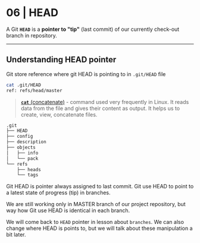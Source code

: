 # 06 | HEAD

A Git **`HEAD`** is a **pointer to "tip"** (last commit) of our currently check-out branch in repository.

---

## Understanding HEAD pointer

Git store reference where git HEAD is pointing to in `.git/HEAD` file

```bash
cat .git/HEAD
ref: refs/head/master
```

> [**`cat`** (concatenate)](https://www.geeksforgeeks.org/cat-command-in-linux-with-examples/) - command used very frequently in Linux. It reads data from the file and gives their content as output. It helps us to create, view, concatenate files.

```bash
.git
├── HEAD
├── config
├── description
├── objects
│   ├── info
│   └── pack
└── refs
    ├── heads
    └── tags
```

Git HEAD is pointer always assigned to last commit. Git use HEAD to point to a latest state of progress (tip) in branches.

We are still working only in MASTER branch of our project repository, but way how Git use HEAD is identical in each branch.

We will come back to `HEAD` pointer in lesson about `branches`. We can also change where HEAD is points to, but we will talk about these manipulation a bit later.
